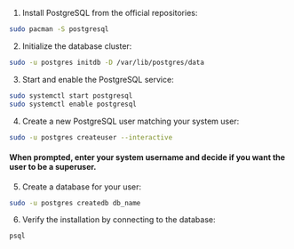 1. Install PostgreSQL from the official repositories:
```bash
sudo pacman -S postgresql
```

2. Initialize the database cluster:
```bash
sudo -u postgres initdb -D /var/lib/postgres/data
```

3. Start and enable the PostgreSQL service:
```bash
sudo systemctl start postgresql
sudo systemctl enable postgresql
```

4. Create a new PostgreSQL user matching your system user:
```bash
sudo -u postgres createuser --interactive
```

#### When prompted, enter your system username and decide if you want the user to be a superuser.
5. Create a database for your user:
```bash
sudo -u postgres createdb db_name
```

6. Verify the installation by connecting to the database:
```bash
psql
```

